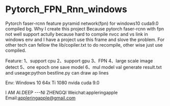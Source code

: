 # Pytorch_FPN_Rnn_windows
Pytorch faser-rcnn feature pyramid network(fpn) for windows10 cuda9.0 compiled
bg.
Why I create this project
Because pytorch faser-rcnn with fpn not well support actully because hard to compile nvcc and vs link in windows env and I have a project use this frame and slove the problem.
For other tech can fellow the lib/copiler.txt to do recompile, other wise just use compiled.


Feature:
1、support cpu
2、support gpu
3、FPN
4、large scale image detect
5、one epoch one save model
6、mul model val generate result.txt and useage:python bestline.py can draw  ap lines

Env:
Windows 10 64x Ti 1080 nvida cuda 9.0 


I AM AI.DEEP ---NI ZHENGQI 
Weichat:appleringapple
Email:appleringapple@gmail.com
